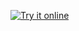 [![Try it online](https://img.shields.io/badge/try%20it-online-orange.svg)](http://melpon.org/wandbox/permlink/a0V55I0c7cS8Ae7R)